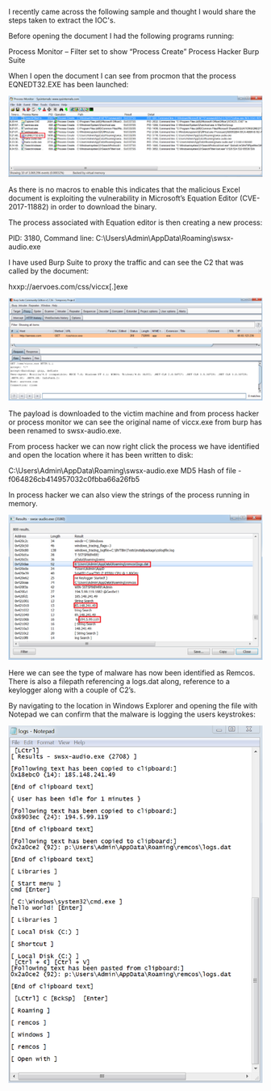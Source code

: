 I recently came across the following sample and thought I would share the steps taken to extract the IOC's.

Before opening the document I had the following programs running:

Process Monitor – Filter set to show “Process Create”
Process Hacker
Burp Suite

When I open the document I can see from procmon that the process EQNEDT32.EXE has been launched:

![Procmon](/images/remcos/remcos_ph.png)

As there is no macros to enable this indicates that the malicious Excel document is exploiting the vulnerability in Microsoft’s Equation Editor (CVE-2017-11882) in order to download the binary.

The process associated with Equation editor is then creating a new process:

PID: 3180, Command line: C:\Users\Admin\AppData\Roaming\swsx-audio.exe

I have used Burp Suite to proxy the traffic and can see the C2 that was called by the document:

hxxp://aervoes.com/css/viccx[.]exe

![Burp](/images/remcos/burp.png)

The payload is downloaded to the victim machine and from process hacker or process monitor we can see the original name of viccx.exe from burp  has been renamed to swsx-audio.exe.

From process hacker we can now right click the process we have identified and open the location where it has been written to disk:

C:\Users\Admin\AppData\Roaming\swsx-audio.exe
MD5 Hash of file - f064826cb414957032c0fbba66a26fb5

In process hacker we can also view the strings of the process running in memory.

![strings](/images/remcos/remcos.png)

Here we can see the type of malware has now been identified as Remcos. There is also a filepath referencing a logs.dat along, reference to a keylogger along with a couple of C2’s.

By navigating to the location in Windows Explorer and opening the file with Notepad we can confirm that the malware is logging the users keystrokes:

![strings](/images/remcos/log.png)

